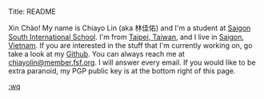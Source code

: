 Title: README
<img src="https://lh3.googleusercontent.com/-gQFIj4FWyHc/AAAAAAAAAAI/AAAAAAAAAAA/AMcAYi8eZeZ6neigkNqhK6NjjNZddPMZyw/mo/photo.jpg"
   class="img-responsive img-circle center-block avatar" alt=""/><br/>

Xin Chào! My name is Chiayo Lin (aka 林佳佑) and I'm a student at 
[Saigon South International School][1]. I'm from <a data-fancybox href="https://www.google.com/maps/place/Taipei,+Keelung+City,+Taiwan/@25.0617978,121.5305663,13.12z/data=!4m5!3m4!1s0x3442ac72bce20a99:0x3f6a35cedd0ac2e0!8m2!3d25.0329694!4d121.5654177">Taipei, Taiwan</a>,
and I live in <a data-fancybox href="https://www.google.com/maps/place/Ho+Chi+Minh+City,+Ho+Chi+Minh,+Vietnam/@10.7663877,106.6669456,13.38z/data=!4m5!3m4!1s0x317529292e8d3dd1:0xf15f5aad773c112b!8m2!3d10.8230989!4d106.6296638">Saigon, Vietnam</a>. 
If you are interested in the stuff that I'm currently working on, 
go take a look at my [Github][2]. You can always reach me at <chiayolin@member.fsf.org>. I will answer every email.
If you would like to be extra paranoid, my PGP public key is at the bottom right 
of this page.

[1]: http://www.ssis.edu.vn/
[2]: https://github.com/chiayolin/

[:wq](http://chiayolin.org/continuity)
